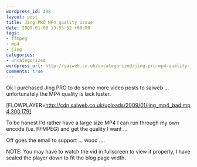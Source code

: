 ```yaml
--- 
wordpress_id: 398
layout: post
title: Jing PRO MP4 quality issue
date: 2009-01-08 13:55:52 +00:00
tags: 
- ffmpeg
- mp4
- jing
categories: 
- uncategorized
wordpress_url: http://saiweb.co.uk/uncategorized/jing-pro-mp4-quality-issue
comments: true
---
```

Ok I purchased Jing PRO to do some more video posts to saiweb ... unfortunately the MP4 quality is lack luster. 

[FLOWPLAYER=http://cdn.saiweb.co.uk/uploads/2009/01/jing_mp4_bad.mp4,300,179]

To be honest I'd rather have a large size MP4 I can run through my own encode (i.e. FFMPEG) and get the quality I want ...

Off goes the email to support ... wooo ....

NOTE: You may have to watch the vid in fullscreen to view it properly, I have scaled the player down to fit the blog page width.
